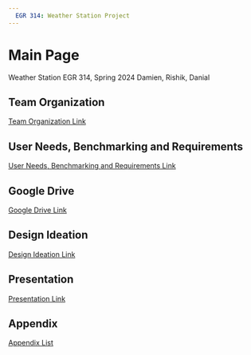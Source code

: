```yaml
---
  EGR 314: Weather Station Project
---
```


# Main Page
Weather Station
EGR 314, Spring 2024
Damien, Rishik, Danial
## Team Organization
[Team Organization Link](TeamOrganization/TeamOrgPage.md)
## User Needs, Benchmarking and Requirements
[User Needs, Benchmarking and Requirements Link](UserNeeds/UserNeedsPage.md)
## Google Drive 
[Google Drive Link]([UserNeeds/UserNeedsPage.md](https://drive.google.com/drive/folders/1Jzank-yfg7fnjD1aJgV_UgyCZX7v0Qoe?usp=drive_link))
## Design Ideation
[Design Ideation Link](DesignIdeation/DesignPage.md)

## Presentation 
[Presentation Link](https://www.youtube.com/watch?v=dQw4w9WgXcQ)

## Appendix
[Appendix List](AppendixFolder/AppendixList.md)
